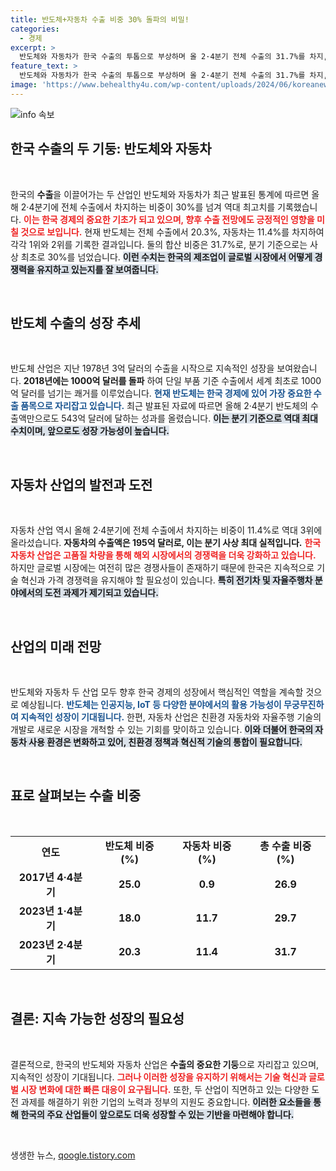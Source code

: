 ```yaml
---
title: 반도체+자동차 수출 비중 30% 돌파의 비밀!
categories:
  - 경제
excerpt: >
  반도체와 자동차가 한국 수출의 투톱으로 부상하며 올 2·4분기 전체 수출의 31.7%를 차지, 역대 최고 기록을 경신했습니다. 이로써 두 품목의 결합 수출액은 543억 달러에 달하며, 글로벌 시장에서의 위상을 확인시켰습니다!
feature_text: >
  반도체와 자동차가 한국 수출의 투톱으로 부상하며 올 2·4분기 전체 수출의 31.7%를 차지, 역대 최고 기록을 경신했습니다. 이로써 두 품목의 결합 수출액은 543억 달러에 달하며, 글로벌 시장에서의 위상을 확인시켰습니다!
image: 'https://www.behealthy4u.com/wp-content/uploads/2024/06/koreanews.jpg'
---
```


<p><img src="https://www.behealthy4u.com/wp-content/uploads/2024/06/koreanews.jpg" alt="info 속보" /></p>

<h2 data-ke-size="size26">한국 수출의 두 기둥: 반도체와 자동차</h2>

<p data-ke-size="size16">&nbsp;</p>

<p>한국의 <b>수출</b>을 이끌어가는 두 산업인 반도체와 자동차가 최근 발표된 통계에 따르면 올해 2·4분기에 전체 수출에서 차지하는 비중이 30%를 넘겨 역대 최고치를 기록했습니다. <b><span style="color: #ee2323;">이는 한국 경제의 중요한 기초가 되고 있으며, 향후 수출 전망에도 긍정적인 영향을 미칠 것으로 보입니다.</span></b> 현재 반도체는 전체 수출에서 20.3%, 자동차는 11.4%를 차지하여 각각 1위와 2위를 기록한 결과입니다. 둘의 합산 비중은 31.7%로, 분기 기준으로는 사상 최초로 30%를 넘었습니다. <b><span style="background-color: #21538527;">이런 수치는 한국의 제조업이 글로벌 시장에서 어떻게 경쟁력을 유지하고 있는지를 잘 보여줍니다.</span></b> </p>

<p data-ke-size="size16">&nbsp;</p>

<h2 data-ke-size="size26">반도체 수출의 성장 추세</h2>

<p data-ke-size="size16">&nbsp;</p>

<p>반도체 산업은 지난 1978년 3억 달러의 수출을 시작으로 지속적인 성장을 보여왔습니다. <b>2018년에는 1000억 달러를 돌파</b> 하여 단일 부품 기준 수출에서 세계 최초로 1000억 달러를 넘기는 쾌거를 이루었습니다. <b><span style="color: #1a5490;">현재 반도체는 한국 경제에 있어 가장 중요한 수출 품목으로 자리잡고 있습니다.</span></b> 최근 발표된 자료에 따르면 올해 2·4분기 반도체의 수출액만으로도 543억 달러에 달하는 성과를 올렸습니다. <b><span style="background-color: #21538527;">이는 분기 기준으로 역대 최대 수치이며, 앞으로도 성장 가능성이 높습니다.</span></b></p>

<p data-ke-size="size16">&nbsp;</p>

<h2 data-ke-size="size26">자동차 산업의 발전과 도전</h2>

<p data-ke-size="size16">&nbsp;</p>

<p>자동차 산업 역시 올해 2·4분기에 전체 수출에서 차지하는 비중이 11.4%로 역대 3위에 올라섰습니다. <b>자동차의 수출액은 195억 달러로, 이는 분기 사상 최대 실적입니다.</b> <b><span style="color: #ee2323;">한국 자동차 산업은 고품질 차량을 통해 해외 시장에서의 경쟁력을 더욱 강화하고 있습니다.</span></b> 하지만 글로벌 시장에는 여전히 많은 경쟁사들이 존재하기 때문에 한국은 지속적으로 기술 혁신과 가격 경쟁력을 유지해야 할 필요성이 있습니다. <b><span style="background-color: #21538527;">특히 전기차 및 자율주행차 분야에서의 도전 과제가 제기되고 있습니다.</span></b></p>

<p data-ke-size="size16">&nbsp;</p>

<h2 data-ke-size="size26">산업의 미래 전망</h2>

<p data-ke-size="size16">&nbsp;</p>

<p>반도체와 자동차 두 산업 모두 향후 한국 경제의 성장에서 핵심적인 역할을 계속할 것으로 예상됩니다. <b><span style="color: #1a5490;">반도체는 인공지능, IoT 등 다양한 분야에서의 활용 가능성이 무궁무진하여 지속적인 성장이 기대됩니다.</span></b> 한편, 자동차 산업은 친환경 자동차와 자율주행 기술의 개발로 새로운 시장을 개척할 수 있는 기회를 맞이하고 있습니다. <b><span style="background-color: #21538527;">이와 더불어 한국의 자동차 사용 환경은 변화하고 있어, 친환경 정책과 혁신적 기술의 통합이 필요합니다.</span></b></p>

<p data-ke-size="size16">&nbsp;</p>

<h2 data-ke-size="size26">표로 살펴보는 수출 비중</h2>

<p data-ke-size="size16">&nbsp;</p>

<table style="width: 100%; border-collapse: collapse;">
    <tr>
        <td style="text-align: center; height: 17px;"><b>연도</b></td>
        <td style="text-align: center; height: 17px;"><b>반도체 비중 (%)</b></td>
        <td style="text-align: center; height: 17px;"><b>자동차 비중 (%)</b></td>
        <td style="text-align: center; height: 17px;"><b>총 수출 비중 (%)</b></td>
    </tr>
    <tr>
        <td style="text-align: center; height: 17px;"><b>2017년 4·4분기</b></td>
        <td style="text-align: center; height: 17px;"><b>25.0</b></td>
        <td style="text-align: center; height: 17px;"><b>0.9</b></td>
        <td style="text-align: center; height: 17px;"><b>26.9</b></td>
    </tr>
    <tr>
        <td style="text-align: center; height: 17px;"><b>2023년 1·4분기</b></td>
        <td style="text-align: center; height: 17px;"><b>18.0</b></td>
        <td style="text-align: center; height: 17px;"><b>11.7</b></td>
        <td style="text-align: center; height: 17px;"><b>29.7</b></td>
    </tr>
    <tr>
        <td style="text-align: center; height: 17px;"><b>2023년 2·4분기</b></td>
        <td style="text-align: center; height: 17px;"><b>20.3</b></td>
        <td style="text-align: center; height: 17px;"><b>11.4</b></td>
        <td style="text-align: center; height: 17px;"><b>31.7</b></td>
    </tr>
</table>

<p data-ke-size="size16">&nbsp;</p>

<h2 data-ke-size="size26">결론: 지속 가능한 성장의 필요성</h2>

<p data-ke-size="size16">&nbsp;</p>

<p>결론적으로, 한국의 반도체와 자동차 산업은 <b>수출의 중요한 기둥</b>으로 자리잡고 있으며, 지속적인 성장이 기대됩니다. <b><span style="color: #ee2323;">그러나 이러한 성장을 유지하기 위해서는 기술 혁신과 글로벌 시장 변화에 대한 빠른 대응이 요구됩니다.</span></b> 또한, 두 산업이 직면하고 있는 다양한 도전 과제를 해결하기 위한 기업의 노력과 정부의 지원도 중요합니다. <b><span style="background-color: #21538527;">이러한 요소들을 통해 한국의 주요 산업들이 앞으로도 더욱 성장할 수 있는 기반을 마련해야 합니다.</span></b></p>

<p data-ke-size="size16">&nbsp;</p>
생생한 뉴스, <a href="https://qoogle.tistory.com" rel="dofollow">qoogle.tistory.com</a>


